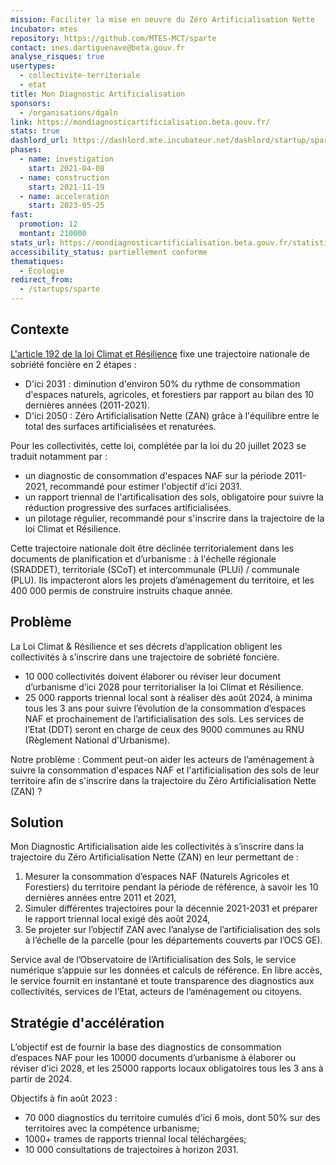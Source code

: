 ```yaml
---
mission: Faciliter la mise en oeuvre du Zéro Artificialisation Nette
incubator: mtes
repository: https://github.com/MTES-MCT/sparte
contact: ines.dartiguenave@beta.gouv.fr
analyse_risques: true
usertypes:
  - collectivite-territoriale
  - etat
title: Mon Diagnostic Artificialisation
sponsors:
  - /organisations/dgaln
link: https://mondiagnosticartificialisation.beta.gouv.fr/
stats: true
dashlord_url: https://dashlord.mte.incubateur.net/dashlord/startup/sparte/
phases:
  - name: investigation
    start: 2021-04-08
  - name: construction
    start: 2021-11-19
  - name: acceleration
    start: 2023-05-25
fast:
  promotion: 12
  montant: 210000
stats_url: https://mondiagnosticartificialisation.beta.gouv.fr/statistiques/
accessibility_status: partiellement conforme
thematiques:
  - Écologie
redirect_from:
  - /startups/sparte
---
```

## Contexte

[L'article 192 de la loi Climat et Résilience](https://www.legifrance.gouv.fr/jorf/id/JORFTEXT000043956924) fixe une trajectoire nationale de sobriété foncière en 2 étapes :

- D'ici 2031 : diminution d'environ 50% du rythme de consommation d'espaces naturels, agricoles, et forestiers par rapport au bilan des 10 dernières années (2011-2021).
- D'ici 2050 : Zéro Artificialisation Nette (ZAN) grâce à l'équilibre entre le total des surfaces artificialisées et renaturées.

Pour les collectivités, cette loi, complétée par la loi du 20 juillet 2023 se traduit notamment par :

- un diagnostic de consommation d'espaces NAF sur la période 2011-2021, recommandé pour estimer l'objectif d'ici 2031.
- un rapport triennal de l'artificalisation des sols, obligatoire pour suivre la réduction progressive des surfaces artificialisées.
- un pilotage régulier, recommandé pour s'inscrire dans la trajectoire de la loi Climat et Résilience.

Cette trajectoire nationale doit être déclinée territorialement dans les documents de planification et d’urbanisme : à l'échelle régionale (SRADDET), territoriale (SCoT) et intercommunale (PLUi) / communale (PLU). Ils impacteront alors les projets d’aménagement du territoire, et les 400 000 permis de construire instruits chaque année.

## Problème

La Loi Climat & Résilience et ses décrets d’application obligent les collectivités à s’inscrire dans une trajectoire de sobriété foncière.

- 10 000 collectivités doivent élaborer ou réviser leur document d’urbanisme d’ici 2028 pour territorialiser la loi Climat et Résilience.
- 25 000 rapports triennal local sont à réaliser dès août 2024, à minima tous les 3 ans pour suivre l’évolution de la consommation d’espaces NAF et prochainement de l’artificialisation des sols. Les services de l’Etat (DDT) seront en charge de ceux des 9000 communes au RNU (Règlement National d'Urbanisme).

Notre problème : Comment peut-on aider les acteurs de l’aménagement à suivre la consommation d'espaces NAF et l'artificialisation des sols de leur territoire afin de s'inscrire dans la trajectoire du Zéro Artificialisation Nette (ZAN) ?

## Solution

Mon Diagnostic Artificialisation aide les collectivités à s’inscrire dans la trajectoire du Zéro Artificialisation Nette (ZAN) en leur permettant de :

1. Mesurer la consommation d’espaces NAF (Naturels Agricoles et Forestiers) du territoire pendant la période de référence, à savoir les 10 dernières années entre 2011 et 2021,
2. Simuler différentes trajectoires pour la décennie 2021-2031 et préparer le rapport triennal local exigé dès août 2024,
3. Se projeter sur l’objectif ZAN avec l’analyse de l’artificialisation des sols à l’échelle de la parcelle (pour les départements couverts par l’OCS GE).

Service aval de l’Observatoire de l’Artificialisation des Sols, le service numérique s’appuie sur les données et calculs de référence. En libre accès, le service fournit en instantané et toute transparence des diagnostics aux collectivités, services de l’Etat, acteurs de l’aménagement ou citoyens.

## Stratégie d'accélération

L’objectif est de fournir la base des diagnostics de consommation d’espaces NAF pour les 10000 documents d’urbanisme à élaborer ou réviser d’ici 2028, et les 25000 rapports locaux obligatoires tous les 3 ans à partir de 2024.

Objectifs à fin août 2023 :

- 70 000 diagnostics du territoire cumulés d’ici 6 mois, dont 50% sur des territoires avec la compétence urbanisme;
- 1000+ trames de rapports triennal local téléchargées;
- 10 000 consultations de trajectoires à horizon 2031.
